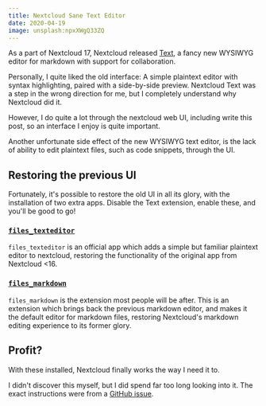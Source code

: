 ```yaml
---
title: Nextcloud Sane Text Editor
date: 2020-04-19
image: unsplash:npxXWgQ33ZQ
---
```


As a part of Nextcloud 17, Nextcloud released [Text](https://apps.nextcloud.com/apps/text), a fancy new WYSIWYG editor for markdown with support for collaboration.

Personally, I quite liked the old interface: A simple plaintext editor with syntax highlighting, paired with a side-by-side preview. Nextcloud Text was a step in the wrong direction for me, but I completely understand why Nextcloud did it.

However, I do quite a lot through the nextcloud web UI, including write this post, so an interface I enjoy is quite important.

Another unfortunate side effect of the new WYSIWYG text editor, is the lack of ability to edit plaintext files, such as code snippets, through the UI.

## Restoring the previous UI

Fortunately, it's possible to restore the old UI in all its glory, with the installation of two extra apps. Disable the Text extension, enable these, and you'll be good to go!

### [`files_texteditor`](https://github.com/nextcloud/files_texteditor/)

`files_texteditor` is an official app which adds a simple but familiar plaintext editor to nextcloud, restoring the functionality of the original app from Nextcloud <16.

### [`files_markdown`](https://github.com/icewind1991/files_markdown)

`files_markdown` is the extension most people will be after. This is an extension which brings back the previous markdown editor, and makes it the default editor for markdown files, restoring Nextcloud's markdown editing experience to its former glory.

## Profit?

With these installed, Nextcloud finally works the way I need it to.

I didn't discover this myself, but I did spend far too long looking into it. The exact instructions were from a [GitHub issue](https://github.com/icewind1991/files_markdown/issues/136#issuecomment-560134316).
